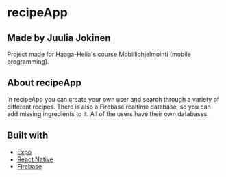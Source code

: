 # recipeApp
## Made by Juulia Jokinen

Project made for Haaga-Helia's course Mobiiliohjelmointi (mobile programming).

## About recipeApp

In recipeApp you can create your own user and search through a variety of different recipes. There is also a Firebase realtime database, 
so you can add missing ingredients to it. All of the users have their own databases. 

## Built with
- [Expo](https://expo.dev/)
- [React Native](https://reactnative.dev/)
- [Firebase](https://firebase.google.com)

